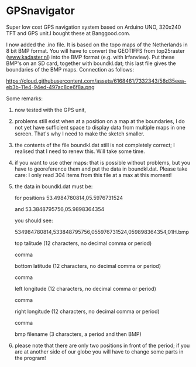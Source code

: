 # GPSnavigator
Super low cost GPS navigation system based on Arduino UNO, 320x240 TFT and GPS unit.I bought these at Banggood.com.

I now added the .ino file. It is based on the topo maps of the Netherlands in 8 bit BMP format. 
You will have to convert the GEOTIFFS from top25raster (www.kadaster.nl) into the BMP format (e.g. with Irfanview).
Put these BMP's on an SD card, together with boundkl.dat; this last file gives the boundaries of the BMP maps.
Connection as follows:

https://cloud.githubusercontent.com/assets/6168461/7332343/58d35eea-eb3b-11e4-94ed-497ac8ce6f8a.png

Some remarks:

1) now tested with the GPS unit,

2) problems still exist when at a position on a map at the boundaries, I do not yet have sufficient space to display data       from multiple maps in one screen. That's why I need to make the sketch smaller.

3) the contents of the file boundkl.dat still is not completely correct; I realised that I need to renew this. Will take some    time.

4) if you want to use other maps: that is possible without problems, but you have to georeference them and put the data in      boundkl.dat. Please take care: I only read 304 items from this file at a max at this moment!

5) the data in boundkl.dat must be:

   for positions 53.4984780814,05.5976731524
   
   and 53.3848795756,05.9898364354
   
   you should see:
   
    534984780814,533848795756,055976731524,059898364354,01H.bmp
    
    top talitude (12 characters, no decimal comma or period)
    
    comma
    
    bottom latitude (12 characters, no decimal comma or period)
    
    comma
    
    left longitude (12 characters, no decimal comma or period)
    
    comma
    
    right longitude (12 characters, no decimal comma or period)
    
    comma
    
    bmp filename (3 characters, a period and then BMP)  
    
6) please note that there are only two positions in front of the period; if you are at another side of our globe you will       have to change some parts in the program!
